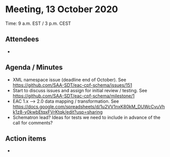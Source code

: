 # Meeting, 13 October 2020
Time: 9 a.m. EST / 3 p.m. CEST

## Attendees
-

## Agenda / Minutes
- XML namespace issue (deadline end of October). See https://github.com/SAA-SDT/eac-cpf-schema/issues/151
- Start to discuss issues and assign for initial review / testing. See https://github.com/SAA-SDT/eac-cpf-schema/milestone/1
- EAC 1.x —> 2.0 data mapping / transformation. See https://docs.google.com/spreadsheets/d/1u2VV1nxK80kM_DUWcCvuVhk1z8-y0kwbEtqxFVrKtqk/edit?usp=sharing
- Schematron lead? Ideas for tests we need to include in advance of the call for comments?

## Action items
-

